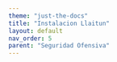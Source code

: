 ```yaml
---
theme: "just-the-docs"
title: "Instalacion Llaitun"
layout: default
nav_order: 5
parent: "Seguridad Ofensiva"
---
```

